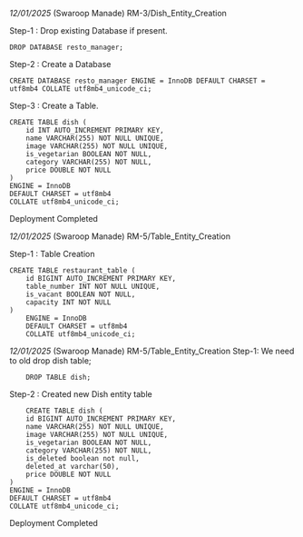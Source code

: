 *12/01/2025*  (Swaroop Manade) RM-3/Dish_Entity_Creation

Step-1 : Drop existing Database if present.
 ```
 DROP DATABASE resto_manager;
 ```
Step-2 : Create a Database
```
CREATE DATABASE resto_manager ENGINE = InnoDB DEFAULT CHARSET = utf8mb4 COLLATE utf8mb4_unicode_ci;
```
Step-3 : Create a Table.
```
CREATE TABLE dish (
    id INT AUTO_INCREMENT PRIMARY KEY,
    name VARCHAR(255) NOT NULL UNIQUE,
    image VARCHAR(255) NOT NULL UNIQUE,
    is_vegetarian BOOLEAN NOT NULL,
    category VARCHAR(255) NOT NULL,
    price DOUBLE NOT NULL
) 
ENGINE = InnoDB
DEFAULT CHARSET = utf8mb4
COLLATE utf8mb4_unicode_ci;
```
Deployment Completed

*12/01/2025* (Swaroop Manade) RM-5/Table_Entity_Creation

Step-1 : Table Creation

```
CREATE TABLE restaurant_table (
    id BIGINT AUTO_INCREMENT PRIMARY KEY, 
    table_number INT NOT NULL UNIQUE,
    is_vacant BOOLEAN NOT NULL,
    capacity INT NOT NULL
)
    ENGINE = InnoDB
    DEFAULT CHARSET = utf8mb4
    COLLATE utf8mb4_unicode_ci;
```

*12/01/2025* (Swaroop Manade) RM-5/Table_Entity_Creation
Step-1: We need to old drop dish table;

```
    DROP TABLE dish;
```
Step-2 : Created new Dish entity table
``` 
    CREATE TABLE dish (
    id BIGINT AUTO_INCREMENT PRIMARY KEY,
    name VARCHAR(255) NOT NULL UNIQUE,
    image VARCHAR(255) NOT NULL UNIQUE,
    is_vegetarian BOOLEAN NOT NULL,
    category VARCHAR(255) NOT NULL,
    is_deleted boolean not null,
    deleted_at varchar(50),
    price DOUBLE NOT NULL
) 
ENGINE = InnoDB
DEFAULT CHARSET = utf8mb4
COLLATE utf8mb4_unicode_ci;

```
Deployment Completed